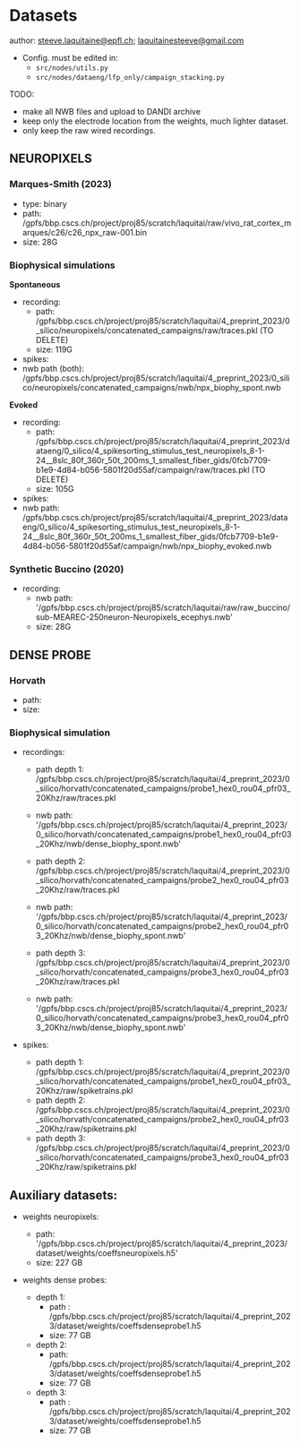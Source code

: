 
# Datasets

author: steeve.laquitaine@epfl.ch; laquitainesteeve@gmail.com

* Config. must be edited in: 
  * `src/nodes/utils.py`
  * `src/nodes/dataeng/lfp_only/campaign_stacking.py`

TODO:

- make all NWB files and upload to DANDI archive
- keep only the electrode location from the weights, much lighter dataset.
- only keep the raw wired recordings.

## NEUROPIXELS 

### Marques-Smith (2023)

  - type: binary
  - path: /gpfs/bbp.cscs.ch/project/proj85/scratch/laquitai/raw/vivo_rat_cortex_marques/c26/c26_npx_raw-001.bin
  - size: 28G

### Biophysical simulations

**Spontaneous**

  - recording:
    - path: /gpfs/bbp.cscs.ch/project/proj85/scratch/laquitai/4_preprint_2023/0_silico/neuropixels/concatenated_campaigns/raw/traces.pkl  (TO DELETE)
    - size: 119G
  - spikes:
  - nwb path (both): /gpfs/bbp.cscs.ch/project/proj85/scratch/laquitai/4_preprint_2023/0_silico/neuropixels/concatenated_campaigns/nwb/npx_biophy_spont.nwb

**Evoked**

  - recording:
    - path: /gpfs/bbp.cscs.ch/project/proj85/scratch/laquitai/4_preprint_2023/dataeng/0_silico/4_spikesorting_stimulus_test_neuropixels_8-1-24__8slc_80f_360r_50t_200ms_1_smallest_fiber_gids/0fcb7709-b1e9-4d84-b056-5801f20d55af/campaign/raw/traces.pkl (TO DELETE)
    - size: 105G
  - spikes:
  - nwb path: /gpfs/bbp.cscs.ch/project/proj85/scratch/laquitai/4_preprint_2023/dataeng/0_silico/4_spikesorting_stimulus_test_neuropixels_8-1-24__8slc_80f_360r_50t_200ms_1_smallest_fiber_gids/0fcb7709-b1e9-4d84-b056-5801f20d55af/campaign/nwb/npx_biophy_evoked.nwb  

### Synthetic Buccino (2020)

  - recording:
    - nwb path: '/gpfs/bbp.cscs.ch/project/proj85/scratch/laquitai/raw/raw_buccino/sub-MEAREC-250neuron-Neuropixels_ecephys.nwb'
    - size: 28G


## DENSE PROBE

### Horvath 

  - path: 
  - size: 

### Biophysical simulation

- recordings:

    - path depth 1: /gpfs/bbp.cscs.ch/project/proj85/scratch/laquitai/4_preprint_2023/0_silico/horvath/concatenated_campaigns/probe1_hex0_rou04_pfr03_20Khz/raw/traces.pkl
    - nwb path: '/gpfs/bbp.cscs.ch/project/proj85/scratch/laquitai/4_preprint_2023/0_silico/horvath/concatenated_campaigns/probe1_hex0_rou04_pfr03_20Khz/nwb/dense_biophy_spont.nwb'            
    
    - path depth 2: /gpfs/bbp.cscs.ch/project/proj85/scratch/laquitai/4_preprint_2023/0_silico/horvath/concatenated_campaigns/probe2_hex0_rou04_pfr03_20Khz/raw/traces.pkl
    - nwb path: '/gpfs/bbp.cscs.ch/project/proj85/scratch/laquitai/4_preprint_2023/0_silico/horvath/concatenated_campaigns/probe2_hex0_rou04_pfr03_20Khz/nwb/dense_biophy_spont.nwb'            

    - path depth 3: /gpfs/bbp.cscs.ch/project/proj85/scratch/laquitai/4_preprint_2023/0_silico/horvath/concatenated_campaigns/probe3_hex0_rou04_pfr03_20Khz/raw/traces.pkl
    - nwb path: '/gpfs/bbp.cscs.ch/project/proj85/scratch/laquitai/4_preprint_2023/0_silico/horvath/concatenated_campaigns/probe3_hex0_rou04_pfr03_20Khz/nwb/dense_biophy_spont.nwb'            

- spikes:

    - path depth 1: /gpfs/bbp.cscs.ch/project/proj85/scratch/laquitai/4_preprint_2023/0_silico/horvath/concatenated_campaigns/probe1_hex0_rou04_pfr03_20Khz/raw/spiketrains.pkl
    - path depth 2: /gpfs/bbp.cscs.ch/project/proj85/scratch/laquitai/4_preprint_2023/0_silico/horvath/concatenated_campaigns/probe2_hex0_rou04_pfr03_20Khz/raw/spiketrains.pkl
    - path depth 3: /gpfs/bbp.cscs.ch/project/proj85/scratch/laquitai/4_preprint_2023/0_silico/horvath/concatenated_campaigns/probe3_hex0_rou04_pfr03_20Khz/raw/spiketrains.pkl


## Auxiliary datasets:


- weights neuropixels: 
  - path: '/gpfs/bbp.cscs.ch/project/proj85/scratch/laquitai/4_preprint_2023/dataset/weights/coeffsneuropixels.h5'
  - size: 227 GB

- weights dense probes: 
  - depth 1:
    - path : /gpfs/bbp.cscs.ch/project/proj85/scratch/laquitai/4_preprint_2023/dataset/weights/coeffsdenseprobe1.h5
    - size: 77 GB
  - depth 2:
    - path: /gpfs/bbp.cscs.ch/project/proj85/scratch/laquitai/4_preprint_2023/dataset/weights/coeffsdenseprobe1.h5
    - size: 77 GB
  - depth 3:
    - path : /gpfs/bbp.cscs.ch/project/proj85/scratch/laquitai/4_preprint_2023/dataset/weights/coeffsdenseprobe1.h5
    - size: 77 GB